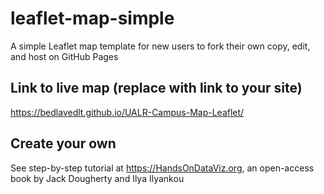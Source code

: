 # leaflet-map-simple
A simple Leaflet map template for new users to fork their own copy, edit, and host on GitHub Pages

## Link to live map (replace with link to your site)
https://bedlavedlt.github.io/UALR-Campus-Map-Leaflet/

## Create your own
See step-by-step tutorial at https://HandsOnDataViz.org, an open-access book by Jack Dougherty and Ilya Ilyankou
